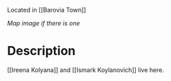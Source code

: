 Located in [[Barovia Town]]

*Map image if there is one*
# Description
[[Ireena Kolyana]] and [[Ismark Koylanovich]] live here.
